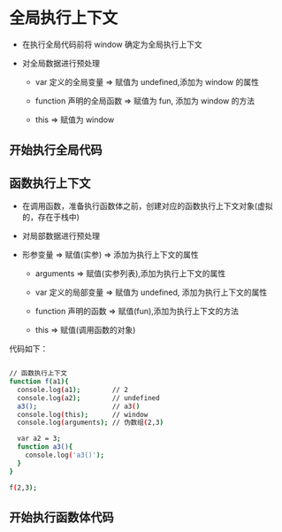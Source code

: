 # 全局执行上下文

+ 在执行全局代码前将 window 确定为全局执行上下文

+ 对全局数据进行预处理

  + var 定义的全局变量 $\Rightarrow$ 赋值为 undefined,添加为 window 的属性

  + function 声明的全局函数 $\Rightarrow$ 赋值为 fun, 添加为 window 的方法

  + this $\Rightarrow$ 赋值为 window

## 开始执行全局代码

## 函数执行上下文

+ 在调用函数，准备执行函数体之前，创建对应的函数执行上下文对象(虚拟的，存在于栈中)

+ 对局部数据进行预处理

+ 形参变量 $\Rightarrow$ 赋值(实参) $\Rightarrow$ 添加为执行上下文的属性

  + arguments $\Rightarrow$ 赋值(实参列表),添加为执行上下文的属性

  + var 定义的局部变量 $\Rightarrow$ 赋值为 undefined, 添加为执行上下文的属性

  + function 声明的函数 $\Rightarrow$ 赋值(fun),添加为执行上下文的方法

  + this $\Rightarrow$ 赋值(调用函数的对象)

代码如下：

```bash

// 函数执行上下文
function f(a1){
  console.log(a1);        // 2
  console.log(a2);        // undefined
  a3();                   // a3()
  console.log(this);      // window
  console.log(arguments); // 伪数组(2,3)

  var a2 = 3;
  function a3(){
    console.log('a3()');
  }
}

f(2,3);

```

## 开始执行函数体代码
